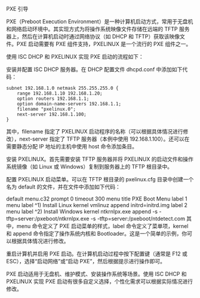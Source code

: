 
PXE 引导

PXE（Preboot Execution Environment）是一种计算机启动方式，常用于无盘机和网络启动环境中。其实现方式为将操作系统映像文件存储在远端的 TFTP 服务器上，然后在计算机启动时通过网络协议（如 DHCP 和 TFTP）获取该映像文件。PXE 启动需要有 PXE 组件支持，PXELINUX 是一个流行的 PXE 组件之一。

使用 ISC DHCP 和 PXELINUX 实现 PXE 启动的流程如下：

安装并配置 ISC DHCP 服务器。在 DHCP 配置文件 dhcpd.conf 中添加如下代码：
```
subnet 192.168.1.0 netmask 255.255.255.0 {
    range 192.168.1.10 192.168.1.20;
    option routers 192.168.1.1;
    option domain-name-servers 192.168.1.1;
    filename "pxelinux.0";
    next-server 192.168.1.100;
}
```
其中，filename 指定了 PXELINUX 启动程序的名称（可以根据具体情况进行修改），next-server 指定了 TFTP 服务器（本例中使用 192.168.1.100）。还可以在需要静态分配 IP 地址的主机中使用 host 命令添加条目。

安装 PXELINUX。首先需要安装 TFTP 服务器并将 PXELINUX 的启动文件和操作系统镜像（如 Linux 或 Windows）复制到服务器上的 TFTP 根目录中。

配置 PXELINUX 启动菜单。可以在 TFTP 根目录的 pxelinux.cfg 目录中创建一个名为 default 的文件，并在文件中添加如下代码：

default menu.c32
prompt 0
timeout 300
menu title PXE Boot Menu
label 1
menu label ^1) Install Linux
kernel vmlinuz
append initrd=initrd.img
label 2
menu label ^2) Install Windows
kernel ntkrnlpx.exe
append -s -tftp=server:/pxeboot/ntkrnlpx.exe -s -tftp=server:/pxeboot/ntdetect.com
其中，menu 命令定义了 PXE 启动菜单的样式，label 命令定义了菜单项，kernel 和 append 命令指定了操作系统内核和 Bootloader。这是一个简单的示例，你可以根据具体情况进行修改。

重启计算机并启用 PXE 启动。在计算机启动过程中按下配置键（通常是 F12 或 ESC），选择“启动网络”或“启动 PXE”，然后根据提示进行操作即可。

PXE 启动适用于无盘机、维护模式、安装操作系统等场景。使用 ISC DHCP 和 PXELINUX 实现 PXE 启动有很多自定义选择，个性化需求可以根据实际情况进行修改。
